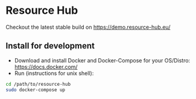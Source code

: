 # Resource Hub
Checkout the latest stable build on https://demo.resource-hub.eu/

## Install for development
* Download and install Docker and Docker-Compose for your OS/Distro: https://docs.docker.com/
* Run (instructions for unix shell):
```bash
cd /path/to/resource-hub
sudo docker-compose up
```